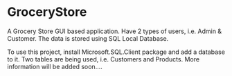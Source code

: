 # GroceryStore
A Grocery Store GUI based application. Have 2 types of users, i.e. Admin &amp; Customer. 
The data is stored using SQL Local Database.

To use this project, install Microsoft.SQL.Client package and add a database to it.
Two tables are being used, i.e. Customers and Products.
More information will be added soon....
